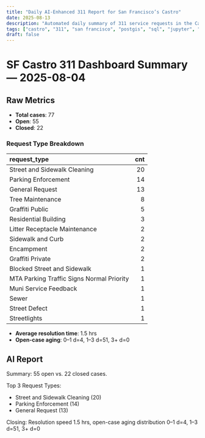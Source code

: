 ```yaml
---
title: "Daily AI-Enhanced 311 Report for San Francisco’s Castro"
date: 2025-08-13
description: "Automated daily summary of 311 service requests in the Castro neighborhood using Python, SQL, PostGIS and the smollm2:1.7b model via a local chat API."
tags: ["castro", "311", "san francisco", "postgis", "sql", "jupyter", "ai", "smollm2", "chat-api"]
draft: false
---
```


# SF Castro 311 Dashboard Summary — 2025-08-04

## Raw Metrics

- **Total cases**: 77
- **Open**:       55
- **Closed**:     22

### Request Type Breakdown

| request_type                              |   cnt |
|:------------------------------------------|------:|
| Street and Sidewalk Cleaning              |    20 |
| Parking Enforcement                       |    14 |
| General Request                           |    13 |
| Tree Maintenance                          |     8 |
| Graffiti Public                           |     5 |
| Residential Building                      |     3 |
| Litter Receptacle Maintenance             |     2 |
| Sidewalk and Curb                         |     2 |
| Encampment                                |     2 |
| Graffiti Private                          |     2 |
| Blocked Street and Sidewalk               |     1 |
| MTA Parking Traffic Signs Normal Priority |     1 |
| Muni Service Feedback                     |     1 |
| Sewer                                     |     1 |
| Street Defect                             |     1 |
| Streetlights                              |     1 |

- **Average resolution time**: 1.5 hrs
- **Open-case aging**:           0–1 d=4, 1–3 d=51, 3+ d=0

## AI Report

Summary: 55 open vs. 22 closed cases.

Top 3 Request Types:
  - Street and Sidewalk Cleaning (20)
  - Parking Enforcement (14)
  - General Request (13)

Closing: Resolution speed 1.5 hrs, open-case aging distribution 0–1 d=4, 1–3 d=51, 3+ d=0
